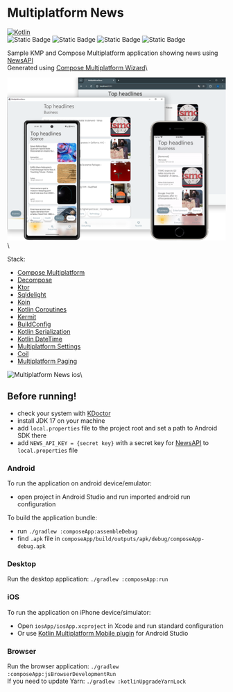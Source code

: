 # Multiplatform News

[![Kotlin](https://img.shields.io/badge/Kotlin-1.9.22-blue.svg?style=flat&logo=kotlin)](https://kotlinlang.org)\
![Static Badge](https://img.shields.io/badge/platform-android-green)
![Static Badge](https://img.shields.io/badge/platform-ios-white)
![Static Badge](https://img.shields.io/badge/platform-jvm-blue)
![Static Badge](https://img.shields.io/badge/platform-js-yellow)

Sample KMP and Compose Multiplatform application showing news using [NewsAPI](https://newsapi.org/)\
Generated using [Compose Multiplatform Wizard](https://terrakok.github.io/Compose-Multiplatform-Wizard/)\

<img src = "screen/demo.png" width="750" alt="Multiplatform News"/>\

Stack:
* [Compose Multiplatform](https://github.com/JetBrains/compose-multiplatform)
* [Decompose](https://github.com/arkivanov/Decompose)
* [Ktor](https://github.com/ktorio/ktor)
* [Sqldelight](https://github.com/cashapp/sqldelight)
* [Koin](https://github.com/InsertKoinIO/koin)
* [Kotlin Coroutines](https://github.com/Kotlin/kotlinx.coroutines)
* [Kermit](https://github.com/touchlab/Kermit)
* [BuildConfig](https://github.com/gmazzo/gradle-buildconfig-plugin)
* [Kotlin Serialization](https://github.com/Kotlin/kotlinx.serialization)
* [Kotlin DateTime](https://github.com/Kotlin/kotlinx-datetime)
* [Multiplatform Settings](https://github.com/russhwolf/multiplatform-settings)
* [Coil](https://github.com/coil-kt/coil)
* [Multiplatform Paging](https://github.com/cashapp/multiplatform-paging)

<img src = "screen/ios-demo.gif" width="350" alt="Multiplatform News ios"/>\

## Before running!
- check your system with [KDoctor](https://github.com/Kotlin/kdoctor)
- install JDK 17 on your machine
- add `local.properties` file to the project root and set a path to Android SDK there
- add `NEWS_API_KEY = {secret key}` with a secret key for [NewsAPI](https://newsapi.org/account) to `local.properties` file

### Android
To run the application on android device/emulator:
- open project in Android Studio and run imported android run configuration

To build the application bundle:
- run `./gradlew :composeApp:assembleDebug`
- find `.apk` file in `composeApp/build/outputs/apk/debug/composeApp-debug.apk`

### Desktop
Run the desktop application: `./gradlew :composeApp:run`

### iOS
To run the application on iPhone device/simulator:
- Open `iosApp/iosApp.xcproject` in Xcode and run standard configuration
- Or use [Kotlin Multiplatform Mobile plugin](https://plugins.jetbrains.com/plugin/14936-kotlin-multiplatform-mobile) for Android Studio

### Browser
Run the browser application: `./gradlew :composeApp:jsBrowserDevelopmentRun`\
If you need to update Yarn: `./gradlew :kotlinUpgradeYarnLock`

